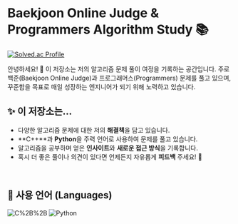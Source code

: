 #  Baekjoon Online Judge & Programmers Algorithm Study 📚

[![Solved.ac Profile](http://mazassumnida.wtf/api/v2/generate_badge?boj=pas901)](https://solved.ac/pas901/)

안녕하세요! 👋 이 저장소는 저의 알고리즘 문제 풀이 여정을 기록하는 공간입니다. 주로 백준(Baekjoon Online Judge)과 프로그래머스(Programmers) 문제를 풀고 있으며, 꾸준함을 목표로 매일 성장하는 엔지니어가 되기 위해 노력하고 있습니다.

## ✨ 이 저장소는...

* 다양한 알고리즘 문제에 대한 저의 **해결책**을 담고 있습니다.
* **C++**과 **Python**을 주력 언어로 사용하여 문제를 풀고 있습니다.
* 알고리즘을 공부하며 얻은 **인사이트**와 **새로운 접근 방식**을 기록합니다.
* 혹시 더 좋은 풀이나 의견이 있다면 언제든지 자유롭게 **피드백** 주세요! 🙌

<br>

## 🚀 사용 언어 (Languages)
![C%2B%2B](https://img.shields.io/badge/C%2B%2B-00599C?style=for-the-badge&logo=c%2B%2B&logoColor=white")
![Python](https://img.shields.io/badge/Python-3776AB?style=for-the-badge&logo=python&logoColor=white)

<br>
